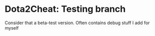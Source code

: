 # Dota2Cheat: Testing branch

Consider that a beta-test version. Often contains debug stuff I add for myself
